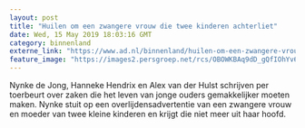 ```yaml
---
layout: post
title: "Huilen om een zwangere vrouw die twee kinderen achterliet"
date: Wed, 15 May 2019 18:03:16 GMT
category: binnenland
externe_link: "https://www.ad.nl/binnenland/huilen-om-een-zwangere-vrouw-die-twee-kinderen-achterliet~ace5c997/"
feature_image: "https://images2.persgroep.net/rcs/OBOWKBAq9dD_gQfIOhYv6Y9ZF6M/diocontent/133786030/_fitwidth/400/?appId=21791a8992982cd8da851550a453bd7f&quality=0.7"
---
```


Nynke de Jong, Hanneke Hendrix en Alex van der Hulst schrijven per toerbeurt over zaken die het leven van jonge ouders gemakkelijker moeten maken. Nynke stuit op een overlijdensadvertentie van een zwangere vrouw en moeder van twee kleine kinderen en krijgt die niet meer uit haar hoofd.
